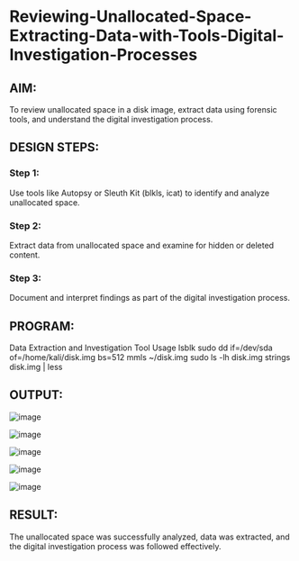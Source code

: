 # Reviewing-Unallocated-Space-Extracting-Data-with-Tools-Digital-Investigation-Processes
## AIM:
To review unallocated space in a disk image, extract data using forensic tools, and understand the digital investigation process.

## DESIGN STEPS:
### Step 1:
Use tools like Autopsy or Sleuth Kit (blkls, icat) to identify and analyze unallocated space.

### Step 2:
Extract data from unallocated space and examine for hidden or deleted content.

### Step 3:
Document and interpret findings as part of the digital investigation process.

## PROGRAM:
Data Extraction and Investigation Tool Usage
 lsblk
 sudo dd if=/dev/sda of=/home/kali/disk.img bs=512
 mmls ~/disk.img
 sudo ls -lh disk.img
 strings disk.img | less


## OUTPUT:
![image](https://github.com/user-attachments/assets/9b8ae567-d82d-4adc-b729-ffd2e72fc06f)

![image](https://github.com/user-attachments/assets/932429dc-7fd7-4ede-9bac-c48add37ce26)


![image](https://github.com/user-attachments/assets/dce03384-7499-44d9-a2ff-fffe7f35188b)

![image](https://github.com/user-attachments/assets/ee3e5317-f445-4aac-b01a-d08aec5ad6a1)


![image](https://github.com/user-attachments/assets/7391677c-517b-4312-9988-35ba844fe1ea)


## RESULT:
The unallocated space was successfully analyzed, data was extracted, and the digital investigation process was followed effectively.

